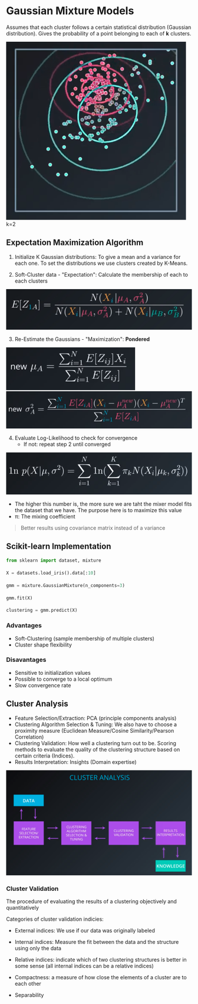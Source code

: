 # Gaussian Mixture Models
Assumes that each cluster follows a certain statistical distribution (Gaussian distribution). Gives the probability of a point belonging to each of **k** clusters.

![gaussianmixture](https://github.com/andrefsmelo/udacity-ml-eng/raw/master/2_unsupervised_learning/gauss.png) k=2

## Expectation Maximization Algorithm

1. Initialize K Gaussian distributions: To give a mean and a variance for each one. To set the distributions we use clusters created by K-Means.

2. Soft-Cluster data - "Expectation": Calculate the membership of each to each clusters

![Expectation](https://github.com/andrefsmelo/udacity-ml-eng/raw/master/2_unsupervised_learning/expectation.png)

3. Re-Estimate the Gaussians - "Maximization": **Pondered**

![NewMu](https://github.com/andrefsmelo/udacity-ml-eng/raw/master/2_unsupervised_learning/newmu.png)
![NewVar](https://github.com/andrefsmelo/udacity-ml-eng/raw/master/2_unsupervised_learning/newvar.png)

4. Evaluate Log-Likelihood to check for convergence
    - If not: repeat step 2 until converged

![loglike](https://github.com/andrefsmelo/udacity-ml-eng/raw/master/2_unsupervised_learning/loglike.png)
- The higher this number is, the more sure we are taht the mixer model fits the dataset that we have. The purpose here is to maximize this value
- π: The mixing coefficient

> Better results using covariance matrix instead of a variance

## Scikit-learn Implementation

```python
from sklearn import dataset, mixture

X = datasets.load_iris().data[:10]

gmm = mixture.GaussianMixture(n_components=3)

gmm.fit(X)

clustering = gmm.predict(X)
```
### Advantages
- Soft-Clustering (sample membership of multiple clusters)
- Cluster shape flexibility

### Disavantages
- Sensitive to initialization values
- Possible to converge to a local optimum
- Slow convergence rate

## Cluster Analysis

- Feature Selection/Extraction: PCA (principle components analysis)
- Clustering Algorithm Selection & Tuning: We also have to choose a proximity measure (Euclidean Measure/Cosine Similarity/Pearson Correlation)
- Clustering Validation: How well a clustering turn out to be. Scoring methods to evaluate the quality of the clustering structure based on certain criteria (Indices).
- Results Interpretation: Insights (Domain expertise)

![clusana](https://github.com/andrefsmelo/udacity-ml-eng/raw/master/2_unsupervised_learning/clusana.png)

### Cluster Validation
The procedure of evaluating the results of a clustering objectively and quantitatively

Categories of cluster validation indicies:
- External indices: We use if our data was originally labeled
- Internal indices: Measure the fit between the data and the structure using only the data
- Relative indices: indicate which of two clustering structures is better in some sense (all internal indices can be a relative indices)

- Compactness: a measure of how close the elements of a cluster are to each other
- Separability
